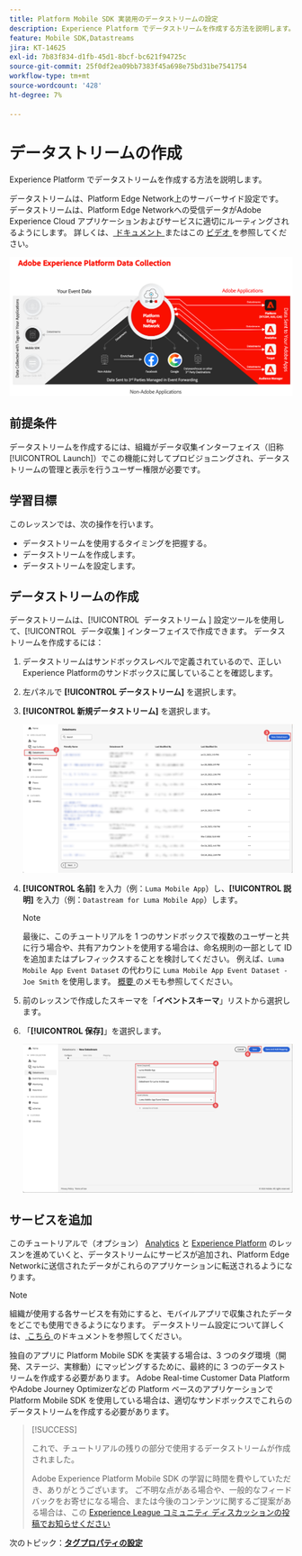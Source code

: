 ```yaml
---
title: Platform Mobile SDK 実装用のデータストリームの設定
description: Experience Platform でデータストリームを作成する方法を説明します。
feature: Mobile SDK,Datastreams
jira: KT-14625
exl-id: 7b83f834-d1fb-45d1-8bcf-bc621f94725c
source-git-commit: 25f0df2ea09bb7383f45a698e75bd31be7541754
workflow-type: tm+mt
source-wordcount: '428'
ht-degree: 7%

---
```


# データストリームの作成

Experience Platform でデータストリームを作成する方法を説明します。

データストリームは、Platform Edge Network上のサーバーサイド設定です。 データストリームは、Platform Edge Networkへの受信データがAdobe Experience Cloud アプリケーションおよびサービスに適切にルーティングされるようにします。 詳しくは、[ ドキュメント ](https://experienceleague.adobe.com/docs/experience-platform/datastreams/overview.html?lang=ja) またはこの [ ビデオ ](https://experienceleague.adobe.com/docs/platform-learn/data-collection/edge-network/configure-datastreams.html?lang=ja) を参照してください。

![アーキテクチャ](assets/architecture.png)

## 前提条件

データストリームを作成するには、組織がデータ収集インターフェイス（旧称 [!UICONTROL Launch]）でこの機能に対してプロビジョニングされ、データストリームの管理と表示を行うユーザー権限が必要です。

## 学習目標

このレッスンでは、次の操作を行います。

* データストリームを使用するタイミングを把握する。
* データストリームを作成します。
* データストリームを設定します。

## データストリームの作成

データストリームは、[!UICONTROL &#x200B; データストリーム &#x200B;] 設定ツールを使用して、[!UICONTROL &#x200B; データ収集 &#x200B;] インターフェイスで作成できます。 データストリームを作成するには：

1. データストリームはサンドボックスレベルで定義されているので、正しいExperience Platformのサンドボックスに属していることを確認します。
1. 左パネルで **[!UICONTROL データストリーム]** を選択します。
1. **[!UICONTROL 新規データストリーム]** を選択します。

   ![ データストリームのホーム ](assets/datastream-new.png)

1. **[!UICONTROL 名前]** を入力（例：`Luma Mobile App`）し、**[!UICONTROL 説明]** を入力（例：`Datastream for Luma Mobile App`）します。

   >[!NOTE]
   >
   >最後に、このチュートリアルを 1 つのサンドボックスで複数のユーザーと共に行う場合や、共有アカウントを使用する場合は、命名規則の一部として ID を追加またはプレフィックスすることを検討してください。 例えば、`Luma Mobile App Event Dataset` の代わりに `Luma Mobile App Event Dataset - Joe Smith` を使用します。 [ 概要 ](overview.md) のメモも参照してください。

1. 前のレッスンで作成したスキーマを「**イベントスキーマ**」リストから選択します。
1. 「**[!UICONTROL 保存]**」を選択します。

   ![ 新しいデータストリーム ](assets/datastream-name.png)


## サービスを追加

このチュートリアルで（オプション） [Analytics](analytics.md) と [Experience Platform](platform.md) のレッスンを進めていくと、データストリームにサービスが追加され、Platform Edge Networkに送信されたデータがこれらのアプリケーションに転送されるようになります。

<!--

### Adobe Analytics

1. Select **[!UICONTROL Add Service]**.

1. Add **[!UICONTROL Adobe Analytics]** from the [!UICONTROL Service] list, 

1. Enter the name of the report site that you want to use in **[!UICONTROL Report Suite ID]**.

1. Enable the service by switching **[!UICONTROL Enabled]** on.

1. Select **[!UICONTROL Save]**.

   ![Add Adobe Analytics as datastream service](assets/datastream-service-aa.png)


### Adobe Experience Platform

You might also want to enable the Adobe Experience Platform service. 

>[!IMPORTANT]
>
>You can only enable the Adobe Experience Platform service when having created an event dataset. If you don't already have an event dataset created, follow the instructions [here](platform.md).

1. Click ![Add](https://spectrum.adobe.com/static/icons/workflow_18/Smock_AddCircle_18_N.svg) **[!UICONTROL Add Service]** to add another service.

1. Select **[!UICONTROL Adobe Experience Platform]** from the [!UICONTROL Service] list.

1. Enable the service by switching **[!UICONTROL Enabled]** on.

1. Select the **[!UICONTROL Event Dataset]** that you created as part of the [Create a dataset](platform.md#create-a-dataset) instructions, for example **Luma Mobile App Event Dataset**

1. Select **[!UICONTROL Save]**.

   ![Add Adobe Experience Platform as a datastream service](assets/datastream-service-aep.png)
1. The final configuration should look something like this.
   
   ![datastream settings](assets/datastream-settings.png)

-->


>[!NOTE]
>
>組織が使用する各サービスを有効にすると、モバイルアプリで収集されたデータをどこでも使用できるようになります。 データストリーム設定について詳しくは、[ こちら ](https://experienceleague.adobe.com/docs/experience-platform/datastreams/overview.html?lang=ja) のドキュメントを参照してください。

独自のアプリに Platform Mobile SDK を実装する場合は、3 つのタグ環境（開発、ステージ、実稼動）にマッピングするために、最終的に 3 つのデータストリームを作成する必要があります。 Adobe Real-time Customer Data PlatformやAdobe Journey Optimizerなどの Platform ベースのアプリケーションで Platform Mobile SDK を使用している場合は、適切なサンドボックスでこれらのデータストリームを作成する必要があります。

>[!SUCCESS]
>
>これで、チュートリアルの残りの部分で使用するデータストリームが作成されました。
>
>Adobe Experience Platform Mobile SDK の学習に時間を費やしていただき、ありがとうございます。 ご不明な点がある場合や、一般的なフィードバックをお寄せになる場合、または今後のコンテンツに関するご提案がある場合は、この [Experience League コミュニティ ディスカッションの投稿でお知らせください ](https://experienceleaguecommunities.adobe.com/t5/adobe-experience-platform-data/tutorial-discussion-implement-adobe-experience-cloud-in-mobile/td-p/443796?profile.language=ja)

次のトピック：**[タグプロパティの設定](configure-tags.md)**
